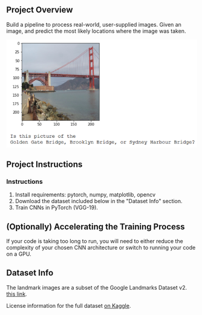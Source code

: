 ## Project Overview

Build a pipeline to process real-world, user-supplied images.
Given an image, and predict the most likely locations where the image was taken.

![Sample Output](images/sample_landmark_output.png)

## Project Instructions

### Instructions
1. Install requirements: pytorch, numpy, matplotlib, opencv
2. Download the dataset included below in the "Dataset Info" section.
3. Train CNNs in PyTorch (VGG-19).

## (Optionally) Accelerating the Training Process 

If your code is taking too long to run, you will need to either reduce the complexity of your chosen CNN architecture or switch to running your code on a GPU.

## Dataset Info

The landmark images are a subset of the Google Landmarks Dataset v2.
[this link](https://udacity-dlnfd.s3-us-west-1.amazonaws.com/datasets/landmark_images.zip).

License information for the full dataset [on Kaggle](https://www.kaggle.com/google/google-landmarks-dataset).